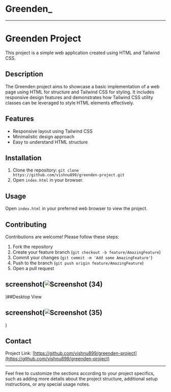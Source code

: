 # Greenden_ 

---

# Greenden Project

This project is a simple web application created using HTML and Tailwind CSS.

## Description

The Greenden project aims to showcase a basic implementation of a web page using HTML for structure and Tailwind CSS for styling. It includes responsive design features and demonstrates how Tailwind CSS utility classes can be leveraged to style HTML elements effectively.

## Features

- Responsive layout using Tailwind CSS
- Minimalistic design approach
- Easy to understand HTML structure

## Installation

1. Clone the repository: `git clone https://github.com/vishnu899/greenden-project.git`
2. Open `index.html` in your browser.

## Usage

Open `index.html` in your preferred web browser to view the project.

## Contributing

Contributions are welcome! Please follow these steps:

1. Fork the repository
2. Create your feature branch (`git checkout -b feature/AmazingFeature`)
3. Commit your changes (`git commit -m 'Add some AmazingFeature'`)
4. Push to the branch (`git push origin feature/AmazingFeature`)
5. Open a pull request
 
## screenshot(![Screenshot (34)](https://github.com/vishnu899/Greenden__/assets/173874095/e5d173e0-4d9e-4a34-8265-9c9ff693734a)
)##Desktop View
## screenshot(![Screenshot (35)](https://github.com/vishnu899/Greenden__/assets/173874095/044a3fed-4e3e-4ffa-9dd9-97cffe0152fa)
)
## Contact



Project Link: [https://github.com/vishnu899/greenden-project](https://github.com/vishnu899/greenden-project)

---

Feel free to customize the sections according to your project specifics, such as adding more details about the project structure, additional setup instructions, or any special usage notes.
